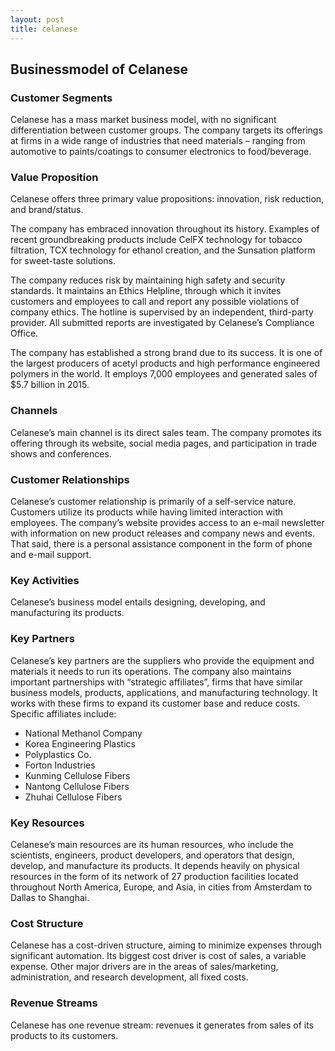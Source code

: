 ```yaml
---
layout: post
title: celanese
---
```


Businessmodel of Celanese
--------------------------

### Customer Segments

Celanese has a mass market business model, with no significant differentiation between customer groups. The company targets its offerings at firms in a wide range of industries that need materials – ranging from automotive to paints/coatings to consumer electronics to food/beverage.

### Value Proposition

Celanese offers three primary value propositions: innovation, risk reduction, and brand/status.

The company has embraced innovation throughout its history. Examples of recent groundbreaking products include CelFX technology for tobacco filtration, TCX technology for ethanol creation, and the Sunsation platform for sweet-taste solutions.

The company reduces risk by maintaining high safety and security standards. It maintains an Ethics Helpline, through which it invites customers and employees to call and report any possible violations of company ethics. The hotline is supervised by an independent, third-party provider. All submitted reports are investigated by Celanese’s Compliance Office.

The company has established a strong brand due to its success. It is one of the largest producers of acetyl products and high performance engineered polymers in the world. It employs 7,000 employees and generated sales of $5.7 billion in 2015.

### Channels

Celanese’s main channel is its direct sales team. The company promotes its offering through its website, social media pages, and participation in trade shows and conferences.

### Customer Relationships

Celanese’s customer relationship is primarily of a self-service nature. Customers utilize its products while having limited interaction with employees. The company’s website provides access to an e-mail newsletter with information on new product releases and company news and events. That said, there is a personal assistance component in the form of phone and e-mail support.

### Key Activities

Celanese’s business model entails designing, developing, and manufacturing its products.

### Key Partners

Celanese’s key partners are the suppliers who provide the equipment and materials it needs to run its operations. The company also maintains important partnerships with “strategic affiliates”, firms that have similar business models, products, applications, and manufacturing technology. It works with these firms to expand its customer base and reduce costs. Specific affiliates include:

 * National Methanol Company
* Korea Engineering Plastics
* Polyplastics Co.
* Forton Industries
* Kunming Cellulose Fibers
* Nantong Cellulose Fibers
* Zhuhai Cellulose Fibers
 ### Key Resources

Celanese’s main resources are its human resources, who include the scientists, engineers, product developers, and operators that design, develop, and manufacture its products. It depends heavily on physical resources in the form of its network of 27 production facilities located throughout North America, Europe, and Asia, in cities from Amsterdam to Dallas to Shanghai.

### Cost Structure

Celanese has a cost-driven structure, aiming to minimize expenses through significant automation. Its biggest cost driver is cost of sales, a variable expense. Other major drivers are in the areas of sales/marketing, administration, and research development, all fixed costs.

### Revenue Streams

Celanese has one revenue stream: revenues it generates from sales of its products to its customers.
